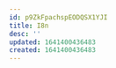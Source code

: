 ```yaml
---
id: p9ZkFpachspEODQSX1YJI
title: I8n
desc: ''
updated: 1641400436483
created: 1641400436483
---
```


